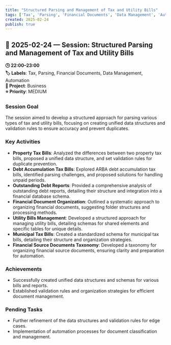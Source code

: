 ```yaml
---
title: "Structured Parsing and Management of Tax and Utility Bills"
tags: ['Tax', 'Parsing', 'Financial Documents', 'Data Management', 'Automation']
created: 2025-02-24
publish: true
---
```


## 📅 2025-02-24 — Session: Structured Parsing and Management of Tax and Utility Bills

**🕒 22:00–23:00**  
**🏷️ Labels**: Tax, Parsing, Financial Documents, Data Management, Automation  
**📂 Project**: Business  
**⭐ Priority**: MEDIUM  


### Session Goal
The session aimed to develop a structured approach for parsing various types of tax and utility bills, focusing on creating unified data structures and validation rules to ensure accuracy and prevent duplicates.

### Key Activities
- **Property Tax Bills**: Analyzed the differences between two property tax bills, proposed a unified data structure, and set validation rules for duplicate prevention.
- **Debt Accumulation Tax Bills**: Explored ARBA debt accumulation tax bills, identified parsing challenges, and proposed solutions for handling unpaid periods.
- **Outstanding Debt Reports**: Provided a comprehensive analysis of outstanding debt reports, detailing their structure and integration into a financial database schema.
- **Financial Document Organization**: Outlined a systematic approach to organizing financial documents, suggesting folder structures and processing methods.
- **Utility Bills Management**: Developed a structured approach for managing utility bills, detailing schemas for shared elements and specific tables for unique details.
- **Municipal Tax Bills**: Created a standardized schema for municipal tax bills, detailing their structure and organization strategies.
- **Financial Source Documents Taxonomy**: Developed a taxonomy for organizing financial source documents, ensuring clarity and preparation for automation.

### Achievements
- Successfully created unified data structures and schemas for various bills and reports.
- Established validation rules and organization strategies for efficient document management.

### Pending Tasks
- Further refinement of the data structures and validation rules for edge cases.
- Implementation of automation processes for document classification and management.
